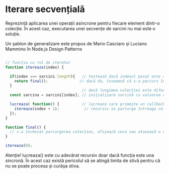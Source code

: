 # Iterare secvențială

Reprezintă aplicarea unei operații asincrone pentru fiecare element dintr-o colecție. În acest caz, executarea unei secvențe de sarcini nu mai este o soluție.

Un șablon de generalizare este propus de Mario Casciaro și Luciano Mammino în Node.js Design Patterns

```js

// funcția cu rol de iterator
function itereaza(index) {

  if(index === sarcini.length){   // testează dacă indexul pasat este același cu lungimea colecției
    return final();              // dacă da, înseamnă că s-a parcurs întreaga colecție și în consecință faci ceva
  }
                                  // dacă lungimea colecției este diferită de valoarea indexului
  const sarcina = sarcini[index]; // inițializare sarcină cu valoarea de la index 0 din colecție

  lucreaza( function() {          // lucreaza care primește un callback ce asigură recursivitatea.
    itereaza(index + 1);           // recursiv se parcurge întreaga colecție de sarcini
  });
}

function final() {
  // s-a încheiat parcurgerea colecției, afișează ceva sau atașează o operațiune nouă
}

itereaza(0);
```

Atenție! lucreaza() este cu adevărat recursiv doar dacă funcția este una sincronă. În acest caz există pericolul să se atingă limita de stivă pentru că nu se poate procesa și curășa stiva.
